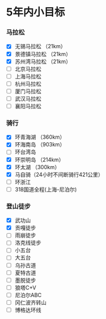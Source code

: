 # 5年内小目标

<a name="307b4ef1"></a>
### 马拉松
- [x] 无锡马拉松 （21km）
- [x] 景德镇马拉松 （21km）
- [x] 苏州湾马拉松 （21km）
- [ ] 北京马拉松
- [ ] 上海马拉松
- [ ] 杭州马拉松
- [ ] 厦门马拉松
- [ ] 武汉马拉松
- [ ] 襄阳马拉松
<a name="1d10f015"></a>
### 骑行
- [x] 环青海湖 （360km）
- [x] 环海南岛 （903km）
- [ ] 环台湾岛
- [x] 环崇明岛 （214km）
- [x] 环太湖 （300km）
- [x] 马自骑（24小时不间断骑行421公里）
- [ ] 环浙江
- [ ] 318国道全程(上海-尼泊尔)
<a name="42c5decc"></a>
### 登山徒步
- [x] 武功山
- [x] 贡嘎徒步
- [ ] 雨崩徒步
- [ ] 洛克线徒步
- [ ] 小五台
- [ ] 大五台
- [ ] 乌孙古道
- [ ] 夏特古道
- [ ] 墨脱徒步
- [ ] 狼塔C+V
- [ ] 尼泊尔ABC
- [ ] 冈仁波齐转山
- [ ] 博格达环线
